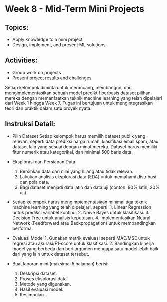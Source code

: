 # Week 8 - Mid-Term Mini Projects
## Topics:
- Apply knowledge to a mini project
- Design, implement, and present ML solutions

## Activities:
- Group work on projects
- Present project results and challenges

Setiap kelompok diminta untuk merancang, membangun, dan mengimplementasikan sebuah model prediktif berbasis dataset pilihan mereka dengan memanfaatkan teknik machine learning yang telah dipelajari dari Week 1 hingga Week 7. Tugas ini bertujuan untuk mengintegrasikan teori dan praktik dalam satu proyek nyata.

## Instruksi Detail:

- Pilih Dataset
Setiap kelompok harus memilih dataset publik yang relevan, seperti data prediksi harga rumah, klasifikasi email spam, atau dataset lain yang sesuai dengan minat mereka. Dataset harus memiliki fitur numerik atau kategorikal, dan minimal 500 baris data.

- Eksplorasi dan Persiapan Data
	1. Bersihkan data dari nilai yang hilang atau tidak relevan.
	2. Lakukan analisis eksplorasi data (EDA) untuk memahami distribusi dan pola data.
	3. Bagi dataset menjadi data latih dan data uji (contoh: 80% latih, 20% uji).

- Setiap kelompok harus mengimplementasikan minimal tiga teknik machine learning yang telah dipelajari, seperti:
		1. Linear Regression untuk prediksi variabel kontinu.
		2. Naive Bayes untuk klasifikasi.
		3. Decision Tree untuk analisis keputusan.
        4. Implementasikan Neural Network (Feedforward atau Backpropagation) untuk membandingkan performa.

- Evaluasi Model
        1. Gunakan metrik evaluasi seperti MAE/MSE untuk regresi atau akurasi/F1-score untuk klasifikasi.
        2. Bandingkan kinerja model yang berbeda dan beri argumen mengapa satu model lebih baik dari yang lain untuk dataset tersebut.

- Buat laporan mini (maksimal 5 halaman) berisi:
    1. Deskripsi dataset.
    2. Proses eksplorasi data.
    3. Metode yang digunakan.
    4. Hasil evaluasi model.
    5. Kesimpulan.

